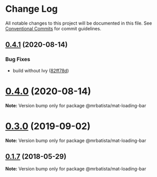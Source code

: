 # Change Log

All notable changes to this project will be documented in this file.
See [Conventional Commits](https://conventionalcommits.org) for commit guidelines.

## [0.4.1](https://github.com/mrbatista/ngx-material-components/compare/@mrbatista/mat-loading-bar@0.4.0...@mrbatista/mat-loading-bar@0.4.1) (2020-08-14)


### Bug Fixes

* build without Ivy ([82ff78d](https://github.com/mrbatista/ngx-material-components/commit/82ff78d062e9f770fe73a0b341a3c164629d53af))





# [0.4.0](https://github.com/mrbatista/ngx-material-components/compare/@mrbatista/mat-loading-bar@0.3.0...@mrbatista/mat-loading-bar@0.4.0) (2020-08-14)

**Note:** Version bump only for package @mrbatista/mat-loading-bar





# [0.3.0](https://github.com/mrbatista/ngx-material-components/compare/@mrbatista/mat-loading-bar@0.1.7...@mrbatista/mat-loading-bar@0.3.0) (2019-09-02)

**Note:** Version bump only for package @mrbatista/mat-loading-bar





<a name="0.1.7"></a>
## [0.1.7](https://github.com/mrbatista/ngx-material-components/compare/@mrbatista/mat-loading-bar@0.1.5...@mrbatista/mat-loading-bar@0.1.7) (2018-05-29)




**Note:** Version bump only for package @mrbatista/mat-loading-bar
